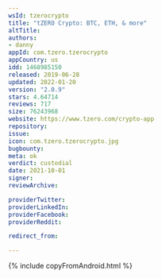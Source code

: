 ```yaml
---
wsId: tzerocrypto
title: "tZERO Crypto: BTC, ETH, & more"
altTitle: 
authors:
- danny
appId: com.tzero.tzerocrypto
appCountry: us
idd: 1468985150
released: 2019-06-28
updated: 2022-01-20
version: "2.0.9"
stars: 4.64714
reviews: 717
size: 76243968
website: https://www.tzero.com/crypto-app
repository: 
issue: 
icon: com.tzero.tzerocrypto.jpg
bugbounty: 
meta: ok
verdict: custodial
date: 2021-10-01
signer: 
reviewArchive:

providerTwitter: 
providerLinkedIn: 
providerFacebook: 
providerReddit: 

redirect_from:

---
```


{% include copyFromAndroid.html %}

